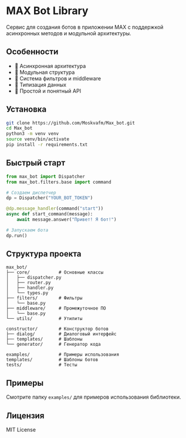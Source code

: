 # MAX Bot Library

Сервис для создания ботов в приложении MAX с поддержкой асинхронных методов и модульной архитектуры.

## Особенности

- 🚀 Асинхронная архитектура
- 🧩 Модульная структура
- 🔧 Система фильтров и middleware
- 📝 Типизация данных
- 🎯 Простой и понятный API

## Установка

```bash
git clone https://github.com/Moskvafm/Max_bot.git
cd Max_bot
python3 -m venv venv
source venv/bin/activate
pip install -r requirements.txt
```

## Быстрый старт

```python
from max_bot import Dispatcher
from max_bot.filters.base import command

# Создаем диспетчер
dp = Dispatcher("YOUR_BOT_TOKEN")

@dp.message_handler(command("start"))
async def start_command(message):
    await message.answer("Привет! Я бот!")

# Запускаем бота
dp.run()
```

## Структура проекта

```
max_bot/
├── core/           # Основные классы
│   ├── dispatcher.py
│   ├── router.py
│   ├── handler.py
│   └── types.py
├── filters/        # Фильтры
│   └── base.py
├── middleware/     # Промежуточное ПО
│   └── base.py
└── utils/          # Утилиты

constructor/        # Конструктор ботов
├── dialog/         # Диалоговый интерфейс
├── templates/      # Шаблоны
└── generator/      # Генератор кода

examples/           # Примеры использования
templates/          # Шаблоны ботов
tests/              # Тесты
```

## Примеры

Смотрите папку `examples/` для примеров использования библиотеки.

## Лицензия

MIT License
